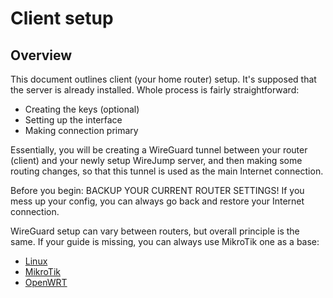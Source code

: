 # Client setup

## Overview

This document outlines client (your home router) setup. It's supposed that the server is already installed. Whole process is fairly straightforward:
- Creating the keys (optional)
- Setting up the interface
- Making connection primary

Essentially, you will be creating a WireGuard tunnel between your router (client) and your newly setup WireJump server, and then making some routing changes, so that this tunnel is used as the main Internet connection.

Before you begin: BACKUP YOUR CURRENT ROUTER SETTINGS! If you mess up your config, you can always go back and restore your Internet connection.

WireGuard setup can vary between routers, but overall principle is the same. If your guide is missing, you can always use MikroTik one as a base:

- [Linux](./linux.md)
- [MikroTik](./mikrotik.md)
- [OpenWRT](./openwrt.md)

